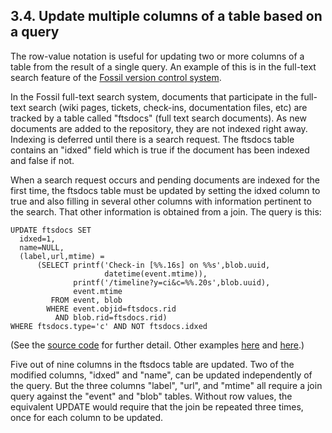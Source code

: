 ## 3\.4\. Update multiple columns of a table based on a query


The row\-value notation is useful for updating two or more columns
of a table from the result of a single query.
An example of this is in the full\-text search feature of the
[Fossil version control system](https://www.fossil-scm.org/).



In the Fossil full\-text search system,
documents that participate in the full\-text search (wiki pages, tickets,
check\-ins, documentation files, etc) are tracked by a table called
"ftsdocs" (full text search documents).
As new documents are added to the repository, they are not indexed right
away. Indexing is deferred until there is a search request. The
ftsdocs table contains an "idxed" field which is true if the document
has been indexed and false if not.



When a search request occurs and pending documents are indexed for the
first time, the ftsdocs table must be updated by setting the idxed column
to true and also filling in several other columns with information pertinent
to the search. That other information is obtained from a join. The
query is this:




```
UPDATE ftsdocs SET
  idxed=1,
  name=NULL,
  (label,url,mtime) = 
      (SELECT printf('Check-in [%%.16s] on %%s',blob.uuid,
                     datetime(event.mtime)),
              printf('/timeline?y=ci&c=%%.20s',blob.uuid),
              event.mtime
         FROM event, blob
        WHERE event.objid=ftsdocs.rid
          AND blob.rid=ftsdocs.rid)
WHERE ftsdocs.type='c' AND NOT ftsdocs.idxed

```

(See the 
[source code](https://www.fossil-scm.org/fossil/artifact/e5d6a82d?ln=1594-1605)
for further detail. Other examples
[here](https://www.fossil-scm.org/fossil/artifact/e5d6a82d?ln=1618-1628) and
[here](https://www.fossil-scm.org/fossil/artifact/e5d6a82d?ln=1641-1650).)



Five out of nine columns in the ftsdocs table are updated. Two of
the modified columns, "idxed" and "name", can be updated independently of
the query. But the three columns "label", "url", and "mtime" all require
a join query against the "event" and "blob" tables. Without row values,
the equivalent UPDATE would require that the join be repeated three times, 
once for each column to be updated.



